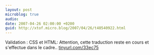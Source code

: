 ```yaml
---
layout: post
microblog: true
audio: 
date: 2007-04-26 02:00:00 +0200
guid: http://xtof.micro.blog/2007/04/26/t40540922.html
---
```

Validation : CSS et HTML: Attention, cette traduction reste en cours et s'effectue dans le cadre.. [tinyurl.com/33ec75](http://tinyurl.com/33ec75)
